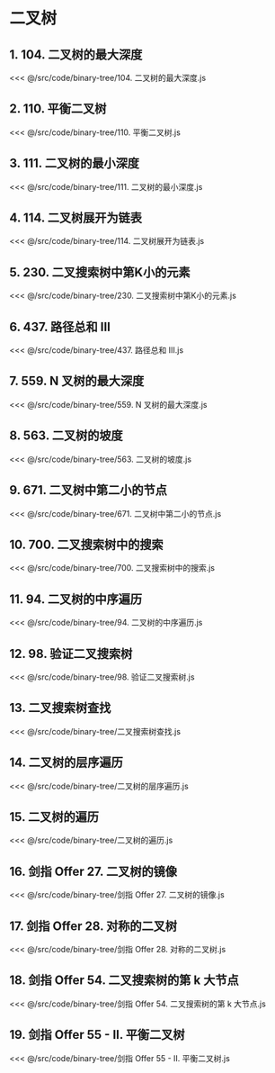 # 二叉树

## 1. 104. 二叉树的最大深度

<<< @/src/code/binary-tree/104. 二叉树的最大深度.js

## 2. 110. 平衡二叉树

<<< @/src/code/binary-tree/110. 平衡二叉树.js

## 3. 111. 二叉树的最小深度

<<< @/src/code/binary-tree/111. 二叉树的最小深度.js

## 4. 114. 二叉树展开为链表

<<< @/src/code/binary-tree/114. 二叉树展开为链表.js

## 5. 230. 二叉搜索树中第K小的元素

<<< @/src/code/binary-tree/230. 二叉搜索树中第K小的元素.js

## 6. 437. 路径总和 III

<<< @/src/code/binary-tree/437. 路径总和 III.js

## 7. 559. N 叉树的最大深度

<<< @/src/code/binary-tree/559. N 叉树的最大深度.js

## 8. 563. 二叉树的坡度

<<< @/src/code/binary-tree/563. 二叉树的坡度.js

## 9. 671. 二叉树中第二小的节点

<<< @/src/code/binary-tree/671. 二叉树中第二小的节点.js

## 10. 700. 二叉搜索树中的搜索

<<< @/src/code/binary-tree/700. 二叉搜索树中的搜索.js

## 11. 94. 二叉树的中序遍历

<<< @/src/code/binary-tree/94. 二叉树的中序遍历.js

## 12. 98. 验证二叉搜索树

<<< @/src/code/binary-tree/98. 验证二叉搜索树.js

## 13. 二叉搜索树查找

<<< @/src/code/binary-tree/二叉搜索树查找.js

## 14. 二叉树的层序遍历

<<< @/src/code/binary-tree/二叉树的层序遍历.js

## 15. 二叉树的遍历

<<< @/src/code/binary-tree/二叉树的遍历.js

## 16. 剑指 Offer 27. 二叉树的镜像

<<< @/src/code/binary-tree/剑指 Offer 27. 二叉树的镜像.js

## 17. 剑指 Offer 28. 对称的二叉树

<<< @/src/code/binary-tree/剑指 Offer 28. 对称的二叉树.js

## 18. 剑指 Offer 54. 二叉搜索树的第 k 大节点

<<< @/src/code/binary-tree/剑指 Offer 54. 二叉搜索树的第 k 大节点.js

## 19. 剑指 Offer 55 - II. 平衡二叉树

<<< @/src/code/binary-tree/剑指 Offer 55 - II. 平衡二叉树.js